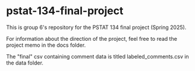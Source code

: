# pstat-134-final-project

This is group 6's repository for the PSTAT 134 final project (Spring 2025).

For information about the direction of the project, feel free to read the project memo in the docs folder.

The "final" csv containing comment data is titled labeled_comments.csv in the data folder.